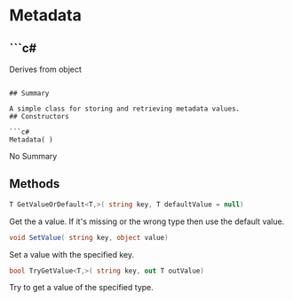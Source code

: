 # Metadata

## ```c#
Derives from object
```

## Summary

A simple class for storing and retrieving metadata values.
## Constructors

```c#
Metadata( ) 
```
No Summary
## Methods

```c#
T GetValueOrDefault<T,>( string key, T defaultValue = null) 
```
Get the a value. If it's missing or the wrong type then use the default value.
```c#
void SetValue( string key, object value) 
```
Set a value with the specified key.
```c#
bool TryGetValue<T,>( string key, out T outValue) 
```
Try to get a value of the specified type.
